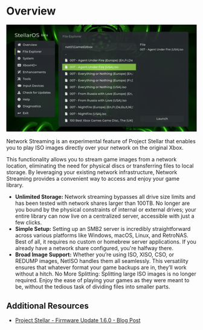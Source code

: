 # Overview

![Screenshot](./images/screenshot_01.png)

Network Streaming is an experimental feature of Project Stellar that enables
you to play ISO images directly over your network on the original Xbox.

This functionality allows you to stream game images from a network location,
eliminating the need for physical discs or transferring files to local storage.
By leveraging your existing network infrastructure, Network Streaming provides a
convenient way to access and enjoy your game library.

- **Unlimited Storage:** Network streaming bypasses all drive size limits and has been tested with network shares larger than 100TB. No longer are you bound by the physical constraints of internal or external drives; your entire library can now live on a centralized server, accessible with just a few clicks.
- **Simple Setup:** Setting up an SMB2 server is incredibly straightforward across various platforms like Windows, macOS, Linux, and RetroNAS. Best of all, it requires no custom or homebrew server applications. If you already have a network share configured, you're halfway there.
- **Broad Image Support:** Whether you’re using ISO, XISO, CSO, or REDUMP images, NetISO handles them all seamlessly. This versatility ensures that whatever format your game backups are in, they’ll work without a hitch.
No More Splitting: Splitting large ISO images is no longer required. Enjoy the ease of playing your games as they were meant to be, without the tedious task of dividing files into smaller parts.

## Additional Resources
* [Project Stellar - Firmware Update 1.6.0 - Blog Post](https://makemhz.com/blogs/news/project-stellar-firmware-update-1-6-0)
